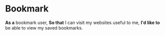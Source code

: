 # Bookmark


**As a** bookmark user,
**So that** I can visit my websites useful to me,
**I'd like to** be able to view my saved bookmarks.
